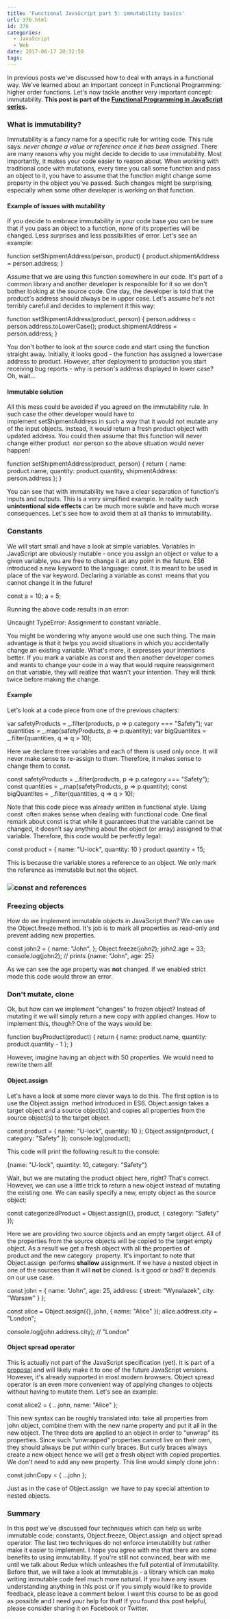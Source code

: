 ```yaml
---
title: 'Functional JavaScript part 5: immutability basics'
url: 376.html
id: 376
categories:
  - JavaScript
  - Web
date: 2017-08-17 20:32:59
tags:
---
```


In previous posts we've discussed how to deal with arrays in a functional way. We've learned about an important concept in Functional Programming: higher order functions. Let's now tackle another very important concept: immutability. **This post is part of the [Functional Programming in JavaScript series](https://codewithstyle.info/functional-programming-javascript-plain-words/).**

### What is immutability?

Immutability is a fancy name for a specific rule for writing code. This rule says: _never change a value or reference once it has been assigned_. There are many reasons why you might decide to decide to use immutability. Most importantly, it makes your code easier to reason about. When working with traditional code with mutations, every time you call some function and pass an object to it, you have to assume that the function might change some property in the object you've passed. Such changes might be surprising, especially when some other developer is working on that function.

#### Example of issues with mutability

If you decide to embrace immutability in your code base you can be sure that if you pass an object to a function, none of its properties will be changed. Less surprises and less possibilities of error. Let's see an example:

function setShipmentAddress(person, product) {
  product.shipmentAddress = person.address;
}

Assume that we are using this function somewhere in our code. It's part of a common library and another developer is responsible for it so we don't bother looking at the source code. One day, the developer is told that the product's address should always be in upper case. Let's assume he's not terribly careful and decides to implement it this way:

function setShipmentAddress(product, person) {
  person.address = person.address.toLowerCase();
  product.shipmentAddress = person.address;
}

You don't bother to look at the source code and start using the function straight away. Initially, it looks good - the function has assigned a lowercase address to product. However, after deployment to production you start receiving bug reports - why is person's address displayed in lower case? Oh, wait...

#### Immutable solution

All this mess could be avoided if you agreed on the immutability rule. In such case the other developer would have to implement setShipmentAddress in such a way that it would not mutate any of the input objects. Instead, it would return a fresh product object with updated address. You could then assume that this function will never change either product  nor person so the above situation would never happen!

function setShipmentAddress(product, person) {
  return {
    name: product.name,
    quantity: product.quantity,
    shipmentAddress: person.address
  };
}

You can see that with immutability we have a clear separation of function's inputs and outputs. This is a very simplified example. In reality such **unintentional side effects** can be much more subtle and have much worse consequences. Let's see how to avoid them at all thanks to immutability.

### Constants

We will start small and have a look at simple variables. Variables in JavaScript are obviously mutable - once you assign an object or value to a given variable, you are free to change it at any point in the future. ES6 introduced a new keyword to the language: const. It is meant to be used in place of the var keyword. Declaring a variable as const  means that you cannot change it in the future!

const a = 10;
a = 5;

Running the above code results in an error:

Uncaught TypeError: Assignment to constant variable.

You might be wondering why anyone would use one such thing. The main advantage is that it helps you avoid situations in which you accidentally change an existing variable. What's more, it expresses your intentions better. If you mark a variable as const and then another developer comes and wants to change your code in a way that would require reassignment on that variable, they will realize that wasn't your intention. They will think twice before making the change.

#### Example

Let's look at a code piece from one of the previous chapters:

var safetyProducts = _.filter(products, p => p.category === "Safety");
var quantities = _.map(safetyProducts, p => p.quantity);
var bigQuantites = _.filter(quantities, q => q > 10);

Here we declare three variables and each of them is used only once. It will never make sense to re-assign to them. Therefore, it makes sense to change them to const.

const safetyProducts = _.filter(products, p => p.category === "Safety");
const quantities = _.map(safetyProducts, p => p.quantity);
const bigQuantites = _.filter(quantities, q => q > 10);

Note that this code piece was already written in functional style. Using const  often makes sense when dealing with functional code. One final remark about const is that while it guarantees that the variable cannot be changed, it doesn't say anything about the object (or array) assigned to that variable. Therefore, this code would be perfectly legal:

const product = {
  name: "U-lock",
  quantity: 10
}
product.quantity = 15;

This is because the variable stores a reference to an object. We only mark the reference as immutable but not the object.

### ![](https://codewithstyle.info/wp-content/uploads/2017/08/const-and-references-1.png "const and references")

### Freezing objects

How do we implement immutable objects in JavaScript then? We can use the Object.freeze method. It's job is to mark all properties as read-only and prevent adding new properties.

const john2 = {
  name: "John",
};
Object.freeze(john2);
john2.age = 33;
console.log(john2); // prints {name: "John", age: 25}

As we can see the age property was **not** changed. If we enabled strict mode this code would throw an error.

### Don't mutate, clone

Ok, but how can we implement "changes" to frozen object? Instead of mutating it we will simply return a new copy with applied changes. How to implement this, though? One of the ways would be:

function buyProduct(product) {
  return {
    name: product.name,
    quantity: product.quantity - 1
  };
}

However, imagine having an object with 50 properties. We would need to rewrite them all!

#### Object.assign

Let's have a look at some more clever ways to do this. The first option is to use the Object.assign  method introduced in ES6. Object.assign takes a target object and a source object(s) and copies all properties from the source object(s) to the target object.

const product = {
  name: "U-lock",
  quantity: 10
};
Object.assign(product, { category: "Safety" });
console.log(product);

This code will print the following result to the console:

{name: "U-lock", quantity: 10, category: "Safety"}

Wait, but we are mutating the product object here, right? That's correct. However, we can use a little trick to return a new object instead of mutating the existing one. We can easily specify a new, empty object as the source object:

const categorizedProduct = Object.assign({}, product, { category: "Safety" });

Here we are providing two source objects and an empty target object. All of the properties from the source objects will be copied to the target empty object. As a result we get a fresh object with all the properties of product and the new category  property. It's important to note that Object.assign  performs **shallow** assignment. If we have a nested object in one of the sources than it will **not** be cloned. Is it good or bad? It depends on our use case.

const john = {
  name: "John",
  age: 25,
  address: {
    street: "Wynalazek",
    city: "Warsaw"
  }
};

const alice = Object.assign({}, john, { name: "Alice" });
alice.address.city = "London";

console.log(john.address.city); // "London"

#### Object spread operator

This is actually not part of the JavaScript specification (yet). It is part of a [proposal](https://github.com/tc39/proposal-object-rest-spread) and will likely make it to one of the future JavaScript versions. However, it's already supported in most modern browsers. Object spread operator is an even more convenient way of applying changes to objects without having to mutate them. Let's see an example:

const alice2 = { ...john, name: "Alice" };

This new syntax can be roughly translated into: take all properties from john object, combine them with the new name property and put it all in the new object. The three dots are applied to an object in order to "unwrap" its properties. Since such "unwrapped" properties cannot live on their own, they should always be put within curly braces. But curly braces always create a new object hence we will get a fresh object with copied properties. We don't need to add any new property. This line would simply clone john :

const johnCopy = { ...john };

Just as in the case of Object.assign  we have to pay special attention to nested objects.

### Summary

In this post we've discussed four techniques which can help us write immutable code: constants, Object.freeze, Object.assign  and object spread operator. The last two techniques do not enforce immutability but rather make it easier to implement. I hope you agree with me that there are some benefits to using immutability. If you're still not convinced, bear with me until we talk about Redux which unleashes the full potential of immutability. Before that, we will take a look at Immutable.js - a library which can make writing immutable code feel much more natural. If you have any issues understanding anything in this post or if you simply would like to provide feedback, please leave a comment below. I want this course to be as good as possible and I need your help for that! If you found this post helpful, please consider sharing it on Facebook or Twitter.